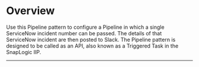 # Overview

Use this Pipeline pattern to configure a Pipeline in which a single ServiceNow incident number can be  passed. The details of that ServiceNow incident are then posted to Slack. The Pipeline pattern is designed to be called as an API, also known as a Triggered Task in the SnapLogic IIP.



****



